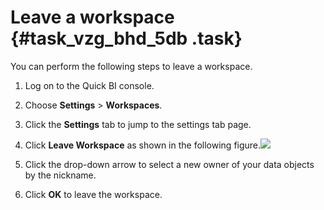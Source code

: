 # Leave a workspace {#task_vzg_bhd_5db .task}

You can perform the following steps to leave a workspace.

1.   Log on to the Quick BI console. 
2.  Choose **Settings** \> **Workspaces**. 
3.   Click the **Settings** tab to jump to the settings tab page. 
4.   Click **Leave Workspace** as shown in the following figure.![](http://static-aliyun-doc.oss-cn-hangzhou.aliyuncs.com/assets/img/9163/15560098431147_en-US.png)

 
5.   Click the drop-down arrow to select a new owner of your data objects by the nickname. 
6.   Click **OK** to leave the workspace. 

